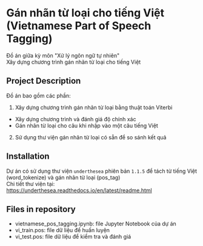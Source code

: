 # Gán nhãn từ loại cho tiếng Việt (Vietnamese Part of Speech Tagging)
Đồ án giữa kỳ môn "Xử lý ngôn ngữ tự nhiên" <br>
Xây dựng chương trình gán nhãn từ loại cho tiếng Việt <br>

## Project Description

Đồ án bao gồm các phần:
1. Xây dựng chương trình gán nhãn từ loại bằng thuật toán Viterbi
- Xây dựng chương trình và đánh giá độ chính xác
- Gán nhãn từ loại cho câu khi nhập vào một câu tiếng Việt
2. Sử dụng thư viện gán nhãn từ loại có sẵn để so sánh kết quả

## Installation
Dự án có sử dụng thư viện `underthesea` phiên bản `1.1.5` để tách từ tiếng Việt (word_tokenize) và gán nhãn từ loại (pos_tag) <br>
Chi tiết thư viện tại: https://underthesea.readthedocs.io/en/latest/readme.html <br>

## Files in repository
- vietnamese_pos_tagging.ipynb: file Jupyter Notebook của dự án
- vi_train.pos: file dữ liệu để huấn luyện
- vi_test.pos: file dữ liệu để kiểm tra và đánh giá

